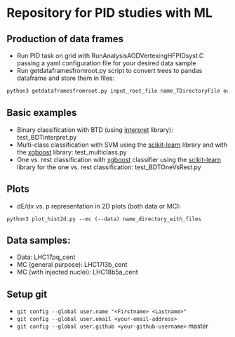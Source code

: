 # Repository for PID studies with ML

## Production of data frames
* Run PID task on grid with RunAnalysisAODVertexingHFPIDsyst.C passing a yaml configuration file for your desired data sample
* Run getdataframesfromroot.py script to convert trees to pandas dataframe and store them in files:  
```py
python3 getdataframesfromroot.py input_root_file name_TDirectoryFile output_directory 
```

## Basic examples
* Binary classification with BTD (using [interpret](https://github.com/microsoft/interpret) library): test_BDTinterpret.py
* Multi-class classification with SVM using the [scikit-learn](https://scikit-learn.org/stable/modules/svm.html) library and with the [xgboost](https://xgboost.readthedocs.io/en/latest/) library: test_multiclass.py
* One vs. rest classification with [xgboost](https://xgboost.readthedocs.io/en/latest/) classifier using the [scikit-learn](https://scikit-learn.org/stable/modules/generated/sklearn.multiclass.OneVsRestClassifier.html) library for the one vs. rest classification: test_BDTOneVsRest.py

## Plots
* dE/dx vs. p representation in 2D plots (both data or MC):
```
python3 plot_hist2d.py --mc (--data) name_directory_with_files 
```

## Data samples:
* Data: LHC17pq_cent
* MC (general purpose): LHC17l3b_cent
* MC (with injected nuclei): LHC18b5a_cent

## Setup git
* ``` git config --global user.name "<Firstname> <Lastname>" ```
* ``` git config --global user.email <your-email-address> ``` 
* ``` git config --global user.github <your-github-username> ``` 
master
